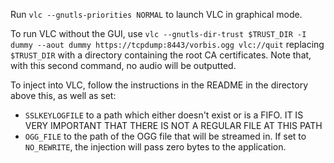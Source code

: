 Run `vlc --gnutls-priorities NORMAL` to launch VLC in graphical mode.

To run VLC without the GUI, use `vlc --gnutls-dir-trust $TRUST_DIR -I dummy --aout dummy https://tcpdump:8443/vorbis.ogg vlc://quit` replacing `$TRUST_DIR` with a directory containing the root CA certificates. Note that, with this second command, no audio will be outputted.

To inject into VLC, follow the instructions in the README in the directory above this, as well as set:

  * `SSLKEYLOGFILE` to a path which either doesn't exist or is a FIFO. IT IS VERY IMPORTANT THAT THERE IS NOT A REGULAR FILE AT THIS PATH
  * `OGG_FILE` to the path of the OGG file that will be streamed in. If set to `NO_REWRITE`, the injection will pass zero bytes to the application.
